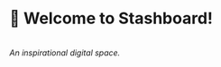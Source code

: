 <br>
<br>
<p align="center">
<h1>💎 Welcome to Stashboard!</h1><br>
<i>An inspirational digital space.</i><br>
</p>
<script src="https://ajax.googleapis.com/ajax/libs/jquery/3.5.1/jquery.min.js"></script>
<script src="assets/javascript/random_quote.js"></script>
